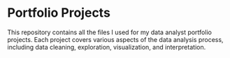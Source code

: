 # Portfolio Projects

This repository contains all the files I used for my data analyst portfolio projects. 
Each project covers various aspects of the data analysis process, including data cleaning, exploration, visualization, and interpretation. 
